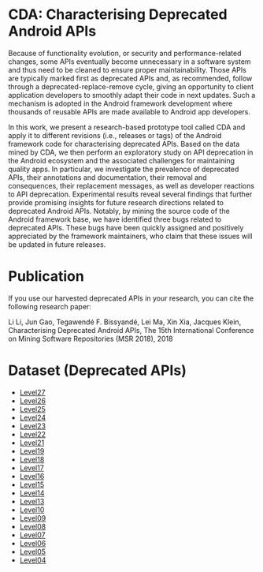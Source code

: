 # CDA: Characterising Deprecated Android APIs

Because of functionality evolution, or security and performance-related changes, some APIs eventually become unnecessary in a software system and thus need to be cleaned to ensure proper maintainability. Those APIs are typically marked first as deprecated APIs and, as recommended, follow through a deprecated-replace-remove cycle, giving an opportunity to client application developers to smoothly adapt their code in next updates. Such a mechanism is adopted in the Android framework development where thousands of reusable APIs are made available to Android app developers.

In this work, we present a research-based prototype tool called CDA and apply it to different revisions (i.e., releases or tags) of the Android framework code for characterising deprecated APIs. Based on the data mined by CDA, we then perform an exploratory study on API deprecation in the Android ecosystem and the associated challenges for maintaining quality apps. In particular, we investigate the prevalence of deprecated APIs, their annotations and documentation, their removal and consequences, their replacement messages, as well as developer reactions to API deprecation. Experimental results reveal several findings that further provide promising insights for future research directions related to deprecated Android APIs. Notably, by mining the source code of the Android framework base, we have identified three bugs related to deprecated APIs. These bugs have been quickly assigned and positively appreciated by the framework maintainers, who claim that these issues will be updated in future releases.

# Publication
If you use our harvested deprecated APIs in your research, you can cite the following research paper:

Li Li, Jun Gao, Tegawendé F. Bissyandé, Lei Ma, Xin Xia, Jacques Klein, Characterising Deprecated Android APIs, The 15th International Conference on Mining Software Repositories (MSR 2018), 2018

# Dataset (Deprecated APIs)

* [Level27](deprecatedapis/deprecated_master.txt)
* [Level26](deprecatedapis/deprecated_level26_android-8.0.0_r9.txt)
* [Level25](deprecatedapis/deprecated_level25_android-7.1.2_r9.txt)
* [Level24](deprecatedapis/deprecated_level24_android-7.0.0_r7.txt)
* [Level23](deprecatedapis/deprecated_level23_android-6.0.1_r9.txt)
* [Level22](deprecatedapis/deprecated_level22_android-5.1.1_r9.txt)
* [Level21](deprecatedapis/deprecated_level21_android-5.0.2_r3.txt)
* [Level19](deprecatedapis/deprecated_level19_android-4.4w_r1.txt)
* [Level18](deprecatedapis/deprecated_level18_android-4.3_r3.1.txt)
* [Level17](deprecatedapis/deprecated_level17_android-4.2_r1.txt)
* [Level16](deprecatedapis/deprecated_level16_android-4.1.2_r2.1.txt)
* [Level15](deprecatedapis/deprecated_level15_android-4.0.4_r2.1.txt)
* [Level14](deprecatedapis/deprecated_level14_android-4.0.2_r1.txt)
* [Level13](deprecatedapis/deprecated_level13_android-3.2.4_r1.txt)
* [Level10](deprecatedapis/deprecated_level10_android-2.3.7_r1.txt)
* [Level09](deprecatedapis/deprecated_level09_android-2.3.2_r1.txt)
* [Level08](deprecatedapis/deprecated_level08_android-2.2.3_r2.1.txt)
* [Level07](deprecatedapis/deprecated_level07_android-2.1_r2.1s.txt)
* [Level06](deprecatedapis/deprecated_level06_android-2.0.1_r1.txt)
* [Level05](deprecatedapis/deprecated_level05_android-2.0_r1.txt)
* [Level04](deprecatedapis/deprecated_level04_android-1.6_r2.txt)

